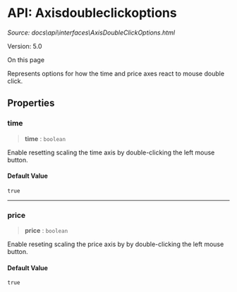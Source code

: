 # API: Axisdoubleclickoptions

*Source: docs\api\interfaces\AxisDoubleClickOptions.html*

Version: 5.0

On this page

Represents options for how the time and price axes react to mouse double click.

## Properties[​](AxisDoubleClickOptions.html#properties "Direct link to Properties")

### time[​](AxisDoubleClickOptions.html#time "Direct link to time")

> **time** : `boolean`

Enable resetting scaling the time axis by double-clicking the left mouse button.

#### Default Value[​](AxisDoubleClickOptions.html#default-value "Direct link to Default Value")

`true`

* * *

### price[​](AxisDoubleClickOptions.html#price "Direct link to price")

> **price** : `boolean`

Enable reseting scaling the price axis by by double-clicking the left mouse button.

#### Default Value[​](AxisDoubleClickOptions.html#default-value-1 "Direct link to Default Value")

`true`
